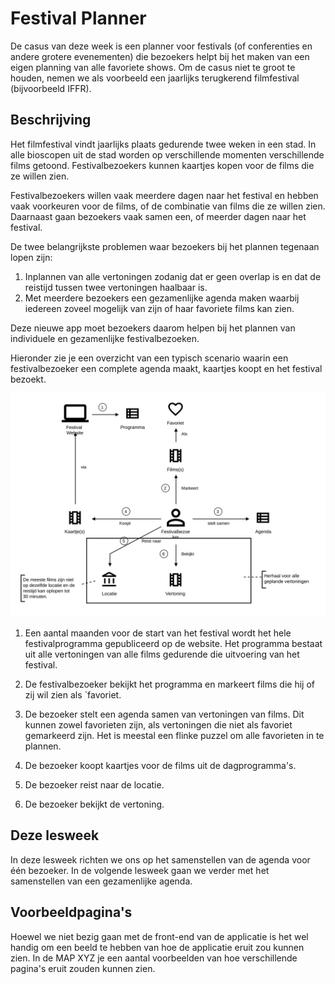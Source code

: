 # Festival Planner 

De casus van deze week is een planner voor festivals (of conferenties en andere grotere evenementen) die bezoekers helpt bij het maken van een eigen planning van alle favoriete shows. Om de casus niet te groot te houden, nemen we als voorbeeld een jaarlijks terugkerend filmfestival (bijvoorbeeld IFFR).

## Beschrijving

Het filmfestival vindt jaarlijks plaats gedurende twee weken in een stad. In alle bioscopen uit de stad worden op verschillende momenten verschillende films getoond. Festivalbezoekers kunnen kaartjes kopen voor de films die ze willen zien.

Festivalbezoekers willen vaak meerdere dagen naar het festival en hebben vaak voorkeuren voor de films, of de combinatie van films die ze willen zien. Daarnaast gaan bezoekers vaak samen een, of meerder dagen naar het festival. 

De twee belangrijkste problemen waar bezoekers bij het plannen tegenaan lopen zijn:

1. Inplannen van alle vertoningen zodanig dat er geen overlap is en dat de reistijd tussen twee vertoningen haalbaar is.
2. Met meerdere bezoekers een gezamenlijke agenda maken waarbij iedereen zoveel mogelijk van zijn of haar favoriete films kan zien.

Deze nieuwe app moet bezoekers daarom helpen bij het plannen van individuele en gezamenlijke festivalbezoeken.       

Hieronder zie je een overzicht van een typisch scenario waarin een festivalbezoeker een complete agenda maakt, kaartjes koopt en het festival bezoekt.

![overzicht](./images/Filmfestivalplanner.egn.svg)

1) Een aantal maanden voor de start van het festival wordt het hele festivalprogramma gepubliceerd op de website. Het programma bestaat uit alle vertoningen van alle films gedurende die uitvoering van het festival.

2) De festivalbezoeker bekijkt het programma en markeert films die hij of zij wil zien als `favoriet.

3) De bezoeker stelt een agenda samen van vertoningen van films. Dit kunnen zowel favorieten zijn, als vertoningen die niet als favoriet gemarkeerd zijn. Het is meestal een flinke puzzel om alle favorieten in te plannen. 

4) De bezoeker koopt kaartjes voor de films uit de dagprogramma's. 
5) De bezoeker reist naar de locatie.

6) De bezoeker bekijkt de vertoning. 

## Deze lesweek

In deze lesweek richten we ons op het samenstellen van de agenda voor één bezoeker. In de volgende lesweek gaan we verder met het samenstellen van een gezamenlijke agenda.

## Voorbeeldpagina's

Hoewel we niet bezig gaan met de front-end van de applicatie is het wel handig om een beeld te hebben van hoe de applicatie eruit zou kunnen zien. In de MAP XYZ je een aantal voorbeelden van hoe verschillende pagina's eruit zouden kunnen zien.

[//]: # (TODO: links naar voorbeelden toevoegen)